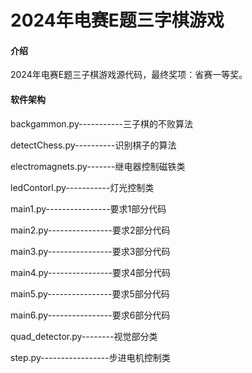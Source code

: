 
# 2024年电赛E题三字棋游戏

#### 介绍

2024年电赛E题三子棋游戏源代码，最终奖项：省赛一等奖。

#### 软件架构

backgammon.py-----------三子棋的不败算法

detectChess.py----------识别棋子的算法

electromagnets.py-------继电器控制磁铁类

ledContorl.py-----------灯光控制类

main1.py----------------要求1部分代码

main2.py----------------要求2部分代码

main3.py----------------要求3部分代码

main4.py----------------要求4部分代码

main5.py----------------要求5部分代码

main6.py----------------要求6部分代码

quad_detector.py--------视觉部分类

step.py-----------------步进电机控制类

